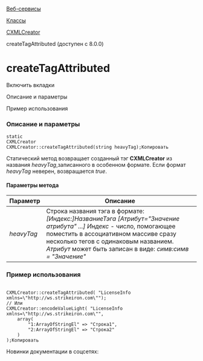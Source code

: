 [Веб-сервисы](/api_help/webservice/index.php)

[Классы](/api_help/webservice/classes/index.php)

[CXMLCreator](/api_help/webservice/classes/cxmlcreator/index.php)

createTagAttributed (доступен с 8.0.0)

createTagAttributed
===================

Включить вкладки

Описание и параметры

Пример использования

### Описание и параметры

```
static
CXMLCreator
CXMLCreator::createTagAttributed(string heavyTag);Копировать
```

Статический метод возвращает созданный тэг **CXMLCreator** из названия
*heavyTag*,записанного в особенном формате. Если формат
*heavyTag* неверен, возвращается *true*.

#### Параметры метода

| Параметр | Описание |
| --- | --- |
| *heavyTag* | Строка названия тэга в формате:  *[Индекс:]НазваниеТэга [Атрибут="Значение атрибута" ...]*  *Индекс* - число, помогающее поместить в ассоциативном массиве сразу несколько тегов с одинаковым названием.  *Атрибут* может быть записан в виде: *симв:симв = "Значение"* |

### Пример использования

```

CXMLCreator::createTagAttributed( "LicenseInfo xmlns=\"http://ws.strikeiron.com\"");
// Или
CXMLCreator::encodeValueLight( "LicenseInfo xmlns=\"http://ws.strikeiron.com\"",
	array(
		"1:ArrayOfStringEl" => "Строка1", 
		"2:ArrayOfStringEl" => "Строка2"
	)
);Копировать
```

Новинки документации в соцсетях: